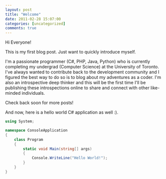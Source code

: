 ```yaml
---
layout: post
title: "Welcome"
date: 2011-02-28 15:07:00 
categories: [uncategorized]
comments: true
---
```


Hi Everyone!

This is my first blog post. Just want to quickly introduce myself.

<!--more-->

I'm a passionate programmer (C#, PHP, Java, Python) who is currently completing my undergrad (Computer Science) at the 
University of Toronto. I've always wanted to contribute back to the development community and I figured the best way to 
do so is to blog about my adventures as a coder. I'm also an introspective deep thinker and this will be the first time 
I'll be publishing these introspections online to share and connect with other like-minded individuals.

Check back soon for more posts!

And now, here is a hello world C# application as well :).

```csharp
using System;

namespace ConsoleApplication
{
    class Program
    {
        static void Main(string[] args)
        {
            Console.WriteLine("Hello World!");
        }
    }
}
```
